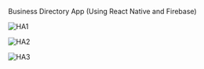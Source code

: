 Business Directory App (Using React Native and Firebase)
</hr>

![HA1](https://github.com/user-attachments/assets/07035814-1dc6-4806-bd09-c71180782911)

![HA2](https://github.com/user-attachments/assets/4b4f875c-1497-48d2-8792-8ff971b1c64c)

![HA3](https://github.com/user-attachments/assets/c7f05f46-94c7-4bae-b68f-60a5b3bafc7f)
